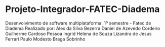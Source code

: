 # Projeto-Integrador-FATEC-Diadema
Desenvolvimento de software multiplataforma. 1º semestre - Fatec de Diadema
Realizado por:
Alex da Silva Bezerra
Daniel de Azevedo Cordeiro
Guilherme Cardoso Pessoa
Ingrid Helena de Souza
Lizandra de Jesus Ferrari
Paulo Modesto Braga Sobrinho
